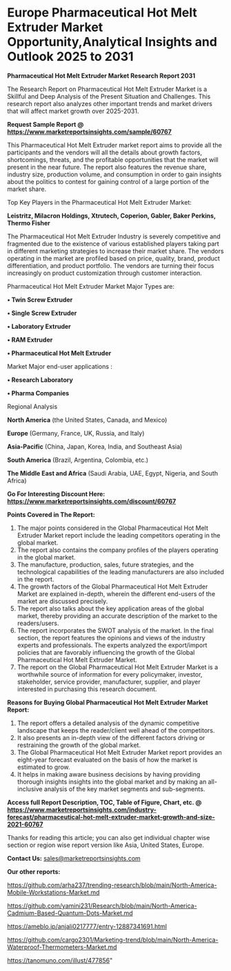  # Europe Pharmaceutical Hot Melt Extruder Market Opportunity,Analytical Insights and Outlook 2025 to 2031

<strong>Pharmaceutical Hot Melt Extruder Market Research Report 2031</strong>

The Research Report on Pharmaceutical Hot Melt Extruder Market is a Skillful and Deep Analysis of the Present Situation and Challenges. This research report also analyzes other important trends and market drivers that will affect market growth over 2025-2031.

<strong>Request Sample Report @ <a href=https://www.marketreportsinsights.com/sample/60767>https://www.marketreportsinsights.com/sample/60767</a></strong>

This Pharmaceutical Hot Melt Extruder market report aims to provide all the participants and the vendors will all the details about growth factors, shortcomings, threats, and the profitable opportunities that the market will present in the near future. The report also features the revenue share, industry size, production volume, and consumption in order to gain insights about the politics to contest for gaining control of a large portion of the market share.

Top Key Players in the Pharmaceutical Hot Melt Extruder Market:

<strong>Leistritz, Milacron Holdings, Xtrutech, Coperion, Gabler, Baker Perkins, Thermo Fisher</strong>

The Pharmaceutical Hot Melt Extruder Industry is severely competitive and fragmented due to the existence of various established players taking part in different marketing strategies to increase their market share. The vendors operating in the market are profiled based on price, quality, brand, product differentiation, and product portfolio. The vendors are turning their focus increasingly on product customization through customer interaction.

Pharmaceutical Hot Melt Extruder Market Major Types are:

<strong>• Twin Screw Extruder

• Single Screw Extruder

• Laboratory Extruder

• RAM Extruder

• Pharmaceutical Hot Melt Extruder</strong>

Market Major end-user applications :

<strong>• Research Laboratory

• Pharma Companies</strong>

Regional Analysis

</u><strong><b>North America</b></strong> (the United States, Canada, and Mexico)

<strong><b>Europe </b></strong>(Germany, France, UK, Russia, and Italy)

<strong><b>Asia-Pacific</b></strong> (China, Japan, Korea, India, and Southeast Asia)

<strong><b>South America</b></strong> (Brazil, Argentina, Colombia, etc.)

<strong><b>The Middle East and Africa</b></strong> (Saudi Arabia, UAE, Egypt, Nigeria, and South Africa)

<strong>Go For Interesting Discount Here: <a href=https://www.marketreportsinsights.com/discount/60767>https://www.marketreportsinsights.com/discount/60767</a></strong>

<strong>Points Covered in The Report:</strong>
<ol>
  <li>The major points considered in the Global Pharmaceutical Hot Melt Extruder Market report include the leading competitors operating in the global market.</li>
  <li>The report also contains the company profiles of the players operating in the global market.</li>
  <li>The manufacture, production, sales, future strategies, and the technological capabilities of the leading manufacturers are also included in the report.</li>
  <li>The growth factors of the Global Pharmaceutical Hot Melt Extruder Market are explained in-depth, wherein the different end-users of the market are discussed precisely.</li>
  <li>The report also talks about the key application areas of the global market, thereby providing an accurate description of the market to the readers/users.</li>
  <li>The report incorporates the SWOT analysis of the market. In the final section, the report features the opinions and views of the industry experts and professionals. The experts analyzed the export/import policies that are favorably influencing the growth of the Global Pharmaceutical Hot Melt Extruder Market.</li>
  <li>The report on the Global Pharmaceutical Hot Melt Extruder Market is a worthwhile source of information for every policymaker, investor, stakeholder, service provider, manufacturer, supplier, and player interested in purchasing this research document.</li>
</ol>
<strong>Reasons for Buying Global Pharmaceutical Hot Melt Extruder Market Report:</strong>

<ol>
  <li>The report offers a detailed analysis of the dynamic competitive landscape that keeps the reader/client well ahead of the competitors.</li>
  <li>It also presents an in-depth view of the different factors driving or restraining the growth of the global market.</li>
  <li>The Global Pharmaceutical Hot Melt Extruder Market report provides an eight-year forecast evaluated on the basis of how the market is estimated to grow.</li>
  <li>It helps in making aware business decisions by having providing thorough insights insights into the global market and by making an all-inclusive analysis of the key market segments and sub-segments.</li>
</ol>
<strong>Access full Report Description, TOC, Table of Figure, Chart, etc. @ <a href=https://www.marketreportsinsights.com/industry-forecast/pharmaceutical-hot-melt-extruder-market-growth-and-size-2021-60767>https://www.marketreportsinsights.com/industry-forecast/pharmaceutical-hot-melt-extruder-market-growth-and-size-2021-60767</a></strong>


Thanks for reading this article; you can also get individual chapter wise section or region wise report version like Asia, United States, Europe.

<strong>Contact Us:</strong>
sales@marketreportsinsights.com

<strong>Our other reports:</strong>

<a href=https://github.com/arha237/trending-research/blob/main/North-America-Mobile-Workstations-Market.md>https://github.com/arha237/trending-research/blob/main/North-America-Mobile-Workstations-Market.md</a>

<a href=https://github.com/yamini231/Research/blob/main/North-America-Cadmium-Based-Quantum-Dots-Market.md>https://github.com/yamini231/Research/blob/main/North-America-Cadmium-Based-Quantum-Dots-Market.md</a>

<a href=https://ameblo.jp/anjali0217777/entry-12887341691.html>https://ameblo.jp/anjali0217777/entry-12887341691.html</a>

<a href=https://github.com/cargo2301/Marketing-trend/blob/main/North-America-Waterproof-Thermometers-Market.md>https://github.com/cargo2301/Marketing-trend/blob/main/North-America-Waterproof-Thermometers-Market.md</a>

<a href=https://tanomuno.com/illust/477856>https://tanomuno.com/illust/477856</a>"
